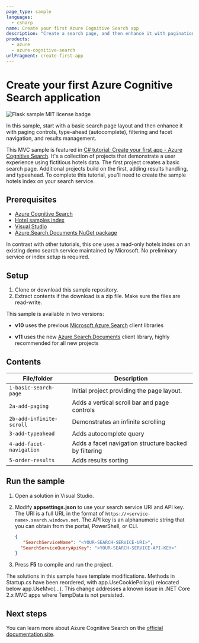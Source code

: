 ```yaml
---
page_type: sample
languages:
  - csharp
name: Create your first Azure Cognitive Search app
description: "Create a search page, and then enhance it with pagination controls, filters and facets, and typeahead queries. This example builds an ASP.NET Core MVC application using the Azure Cognitive Search .NET SDK."
products:
  - azure
  - azure-cognitive-search
urlFragment: create-first-app
---
```


# Create your first Azure Cognitive Search application

![Flask sample MIT license badge](https://img.shields.io/badge/license-MIT-green.svg)

In this sample, start with a basic search page layout and then enhance it with paging controls, type-ahead (autocomplete), filtering and facet navigation, and results management.

This MVC sample is featured in [C# tutorial: Create your first app - Azure Cognitive Search](https://docs.microsoft.com/azure/search/tutorial-csharp-create-first-app). It's a collection of projects that demonstrate a user experience using fictitious hotels data. The first project creates a basic search page. Additional projects build on the first, adding results handling, and typeahead. To complete this tutorial, you'll need to create the sample hotels index on your search service.

## Prerequisites

+ [Azure Cognitive Search](search-create-app-portal.md)
+ [Hotel samples index](search-get-started-portal.md)
+ [Visual Studio](https://visualstudio.microsoft.com/downloads/)
+ [Azure.Search.Documents NuGet package](https://www.nuget.org/packages/Azure.Search.Documents/)

In contrast with other tutorials, this one uses a read-only hotels index on an existing demo search service maintained by Microsoft. No preliminary service or index setup is required.

## Setup

1. Clone or download this sample repository.
1. Extract contents if the download is a zip file. Make sure the files are read-write.

This sample is available in two versions:

+ **v10** uses the previous [Microsoft.Azure.Search](https://docs.microsoft.com/en-us/dotnet/api/overview/azure/search/client10) client libraries

+ **v11** uses the new [Azure.Search.Documents](https://docs.microsoft.com/dotnet/api/overview/azure/search.documents-readme) client library, highly recommended for all new projects

## Contents

| File/folder | Description |
|-------------|-------------|
| `1-basic-search-page`       | Initial project providing the page layout. |
| `2a-add-paging`       | Adds a vertical scroll bar and page controls |
| `2b-add-infinite-scroll`       | Demonstrates an infinite scrolling|
| `3-add-typeahead`       | Adds autocomplete query |
| `4-add-facet-navigation`       | Adds a facet navigation structure backed by filtering|
| `5-order-results`       | Adds results sorting |

## Run the sample

1. Open a solution in Visual Studio.

1. Modify **appsettings.json** to use your search service URI and API key. The URI is a full URL in the format of `https://<service-name>.search.windows.net`. The API key is an alphanumeric string that you can obtain from the portal, PowerShell, or CLI.

   ```json
   {
      "SearchServiceName": "<YOUR-SEARCH-SERVICE-URI>",
     "SearchServiceQueryApiKey": "<YOUR-SEARCH-SERVICE-API-KEY>"
   }
   ```

1. Press **F5** to compile and run the project.

The solutions in this sample have template modifications. Methods in Startup.cs have been reordered, with app.UseCookiePolicy() relocated below app.UseMvc(...). This change addresses a known issue in .NET Core 2.x MVC apps where TempData is not persisted.

## Next steps

You can learn more about Azure Cognitive Search on the [official documentation site](https://docs.microsoft.com/azure/search).